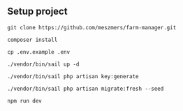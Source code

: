 ## Setup project

``git clone https://github.com/meszmers/farm-manager.git``

``composer install``

``cp .env.example .env``

``./vendor/bin/sail up -d``

``./vendor/bin/sail php artisan key:generate``

``./vendor/bin/sail php artisan migrate:fresh --seed``

``npm run dev``
